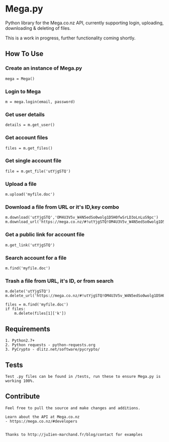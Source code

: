 # Mega.py

Python library for the Mega.co.nz API, currently supporting login, uploading, downloading & deleting of files.

This is a work in progress, further functionality coming shortly.

## How To Use

### Create an instance of Mega.py

    mega = Mega()

### Login to Mega

    m = mega.login(email, password)

### Get user details

    details = m.get_user()

### Get account files

    files = m.get_files()

### Get single account file

    file = m.get_file('utYjgSTQ')

### Upload a file

    m.upload('myfile.doc')

### Download a file from URL or it's ID,key combo
    m.download('utYjgSTQ','OM4U3V5v_W4N5edSo0wolg1D5H0fwSrLD3oLnLuS9pc')
    m.download_url('https://mega.co.nz/#!utYjgSTQ!OM4U3V5v_W4N5edSo0wolg1D5H0fwSrLD3oLnLuS9pc')

### Get a public link for account file
    m.get_link('utYjgSTQ')

### Search account for a file
    m.find('myfile.doc')

### Trash a file from URL, it's ID, or from search

    m.delete('utYjgSTQ')
    m.delete_url('https://mega.co.nz/#!utYjgSTQ!OM4U3V5v_W4N5edSo0wolg1D5H0fwSrLD3oLnLuS9pc')

    files = m.find('myfile.doc')
    if files:
        m.delete(files[1]['k'])

## Requirements

    1. Python2.7+
    2. Python requests - python-requests.org
    3. PyCrypto - dlitz.net/software/pycrypto/

## Tests

    Test .py files can be found in /tests, run these to ensure Mega.py is working 100%.

## Contribute

    Feel free to pull the source and make changes and additions.

    Learn about the API at Mega.co.nz
    - https://mega.co.nz/#developers


    Thanks to http://juIien-marchand.fr/blog/contact for examples


